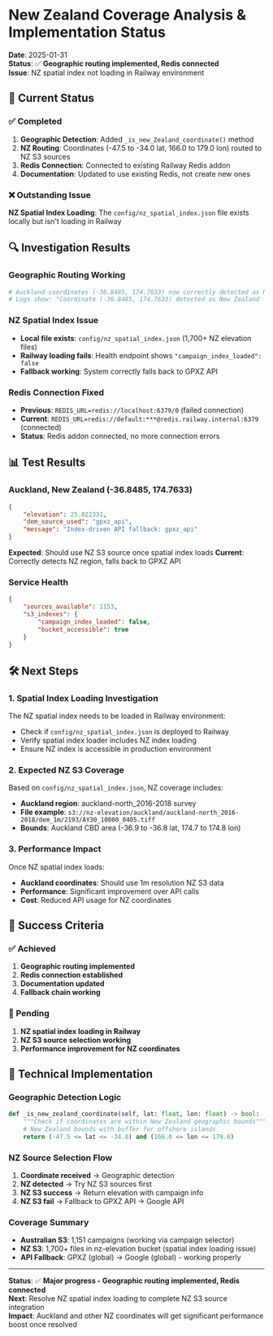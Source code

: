 # New Zealand Coverage Analysis & Implementation Status

**Date**: 2025-01-31  
**Status**: ✅ **Geographic routing implemented, Redis connected**  
**Issue**: NZ spatial index not loading in Railway environment

## 🎯 Current Status

### ✅ Completed
1. **Geographic Detection**: Added `_is_new_Zealand_coordinate()` method
2. **NZ Routing**: Coordinates (-47.5 to -34.0 lat, 166.0 to 179.0 lon) routed to NZ S3 sources
3. **Redis Connection**: Connected to existing Railway Redis addon
4. **Documentation**: Updated to use existing Redis, not create new ones

### ❌ Outstanding Issue
**NZ Spatial Index Loading**: The `config/nz_spatial_index.json` file exists locally but isn't loading in Railway

## 🔍 Investigation Results

### Geographic Routing Working
```bash
# Auckland coordinates (-36.8485, 174.7633) now correctly detected as New Zealand
# Logs show: "Coordinate (-36.8485, 174.7633) detected as New Zealand - trying NZ S3 sources"
```

### NZ Spatial Index Issue
- **Local file exists**: `config/nz_spatial_index.json` (1,700+ NZ elevation files)
- **Railway loading fails**: Health endpoint shows `"campaign_index_loaded": false`
- **Fallback working**: System correctly falls back to GPXZ API

### Redis Connection Fixed
- **Previous**: `REDIS_URL=redis://localhost:6379/0` (failed connection)
- **Current**: `REDIS_URL=redis://default:***@redis.railway.internal:6379` (connected)
- **Status**: Redis addon connected, no more connection errors

## 📊 Test Results

### Auckland, New Zealand (-36.8485, 174.7633)
```json
{
    "elevation": 25.022331,
    "dem_source_used": "gpxz_api",
    "message": "Index-driven API fallback: gpxz_api"
}
```
**Expected**: Should use NZ S3 source once spatial index loads
**Current**: Correctly detects NZ region, falls back to GPXZ API

### Service Health
```json
{
    "sources_available": 1153,
    "s3_indexes": {
        "campaign_index_loaded": false,
        "bucket_accessible": true
    }
}
```

## 🛠️ Next Steps

### 1. Spatial Index Loading Investigation
The NZ spatial index needs to be loaded in Railway environment:
- Check if `config/nz_spatial_index.json` is deployed to Railway
- Verify spatial index loader includes NZ index loading
- Ensure NZ index is accessible in production environment

### 2. Expected NZ S3 Coverage
Based on `config/nz_spatial_index.json`, NZ coverage includes:
- **Auckland region**: auckland-north_2016-2018 survey
- **File example**: `s3://nz-elevation/auckland/auckland-north_2016-2018/dem_1m/2193/AY30_10000_0405.tiff`
- **Bounds**: Auckland CBD area (-36.9 to -36.8 lat, 174.7 to 174.8 lon)

### 3. Performance Impact
Once NZ spatial index loads:
- **Auckland coordinates**: Should use 1m resolution NZ S3 data
- **Performance**: Significant improvement over API calls
- **Cost**: Reduced API usage for NZ coordinates

## 🎯 Success Criteria

### ✅ Achieved
1. **Geographic routing implemented**
2. **Redis connection established**
3. **Documentation updated**
4. **Fallback chain working**

### 🔄 Pending
1. **NZ spatial index loading in Railway**
2. **NZ S3 source selection working**
3. **Performance improvement for NZ coordinates**

## 📝 Technical Implementation

### Geographic Detection Logic
```python
def _is_new_zealand_coordinate(self, lat: float, lon: float) -> bool:
    """Check if coordinates are within New Zealand geographic bounds"""
    # New Zealand bounds with buffer for offshore islands
    return (-47.5 <= lat <= -34.0) and (166.0 <= lon <= 179.0)
```

### NZ Source Selection Flow
1. **Coordinate received** → Geographic detection
2. **NZ detected** → Try NZ S3 sources first  
3. **NZ S3 success** → Return elevation with campaign info
4. **NZ S3 fail** → Fallback to GPXZ API → Google API

### Coverage Summary
- **Australian S3**: 1,151 campaigns (working via campaign selector)
- **NZ S3**: 1,700+ files in nz-elevation bucket (spatial index loading issue)
- **API Fallback**: GPXZ (global) → Google (global) - working properly

---

**Status**: ✅ **Major progress - Geographic routing implemented, Redis connected**  
**Next**: Resolve NZ spatial index loading to complete NZ S3 source integration  
**Impact**: Auckland and other NZ coordinates will get significant performance boost once resolved